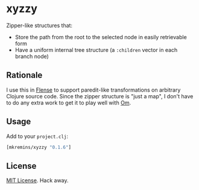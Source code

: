 # xyzzy
Zipper-like structures that:
* Store the path from the root to the selected node in easily retrievable form
* Have a uniform internal tree structure (a `:children` vector in each branch node)

## Rationale
I use this in [Flense](https://github.com/mkremins/flense) to support paredit-like transformations on arbitrary Clojure source code. Since the zipper structure is "just a map", I don't have to do any extra work to get it to play well with [Om](https://github.com/swannodette/om).

## Usage
Add to your `project.clj`:

```clojure
[mkremins/xyzzy "0.1.6"]
```

## License
[MIT License](http://opensource.org/licenses/MIT). Hack away.
